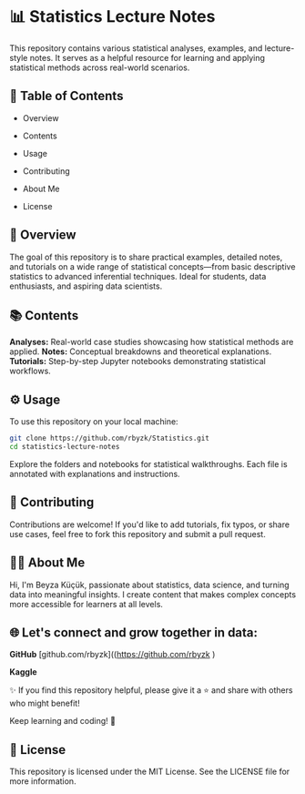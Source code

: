 # 📊 Statistics Lecture Notes

This repository contains various statistical analyses, examples, and lecture-style notes. It serves as a helpful resource for learning and applying statistical methods across real-world scenarios.

## 📁 Table of Contents

- Overview

- Contents

- Usage

- Contributing

- About Me

- License

## 📌 Overview
The goal of this repository is to share practical examples, detailed notes, and tutorials on a wide range of statistical concepts—from basic descriptive statistics to advanced inferential techniques. Ideal for students, data enthusiasts, and aspiring data scientists.

## 📚 Contents

**Analyses:** Real-world case studies showcasing how statistical methods are applied.
**Notes:** Conceptual breakdowns and theoretical explanations.
**Tutorials:** Step-by-step Jupyter notebooks demonstrating statistical workflows.

## ⚙️ Usage
To use this repository on your local machine:

```bash
git clone https://github.com/rbyzk/Statistics.git
cd statistics-lecture-notes
```

Explore the folders and notebooks for statistical walkthroughs. Each file is annotated with explanations and instructions.

## 🤝 Contributing
Contributions are welcome! If you'd like to add tutorials, fix typos, or share use cases, feel free to fork this repository and submit a pull request.

## 👩‍💻 About Me
Hi, I'm Beyza Küçük, passionate about statistics, data science, and turning data into meaningful insights. I create content that makes complex concepts more accessible for learners at all levels.

## 🌐 Let's connect and grow together in data:

**GitHub** [github.com/rbyzk]((https://github.com/rbyzk )

**Kaggle** [<!-- Replace if applicable -->](https://www.kaggle.com/beyzakucuk)

✨ If you find this repository helpful, please give it a ⭐ and share with others who might benefit!

Keep learning and coding! 🚀

## 📜 License
This repository is licensed under the MIT License. See the LICENSE file for more information.
